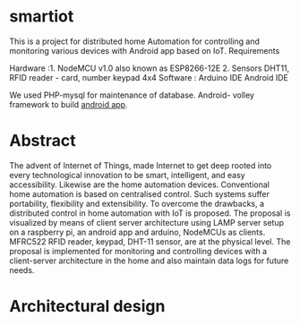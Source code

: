 # smartiot
This is a project for distributed home Automation for controlling and monitoring various devices with Android app based on IoT.
Requirements

Hardware :1. NodeMCU v1.0 also known as ESP8266-12E
          2. Sensors DHT11, RFID reader - card, number keypad 4x4
Software : Arduino IDE
          Android IDE

We used PHP-mysql for maintenance of database. Android- volley framework to build <a href="https://github.com/projectiothome/AndroidApp">android app</a>.

# Abstract
The advent of Internet of Things, made Internet to get deep rooted into every technological innovation to be smart, intelligent, and easy accessibility. Likewise are the home automation devices. Conventional home automation is based on centralised control. Such systems suffer portability, flexibility and extensibility. To overcome the drawbacks, a distributed control in home automation with IoT is proposed. The proposal is visualized by means of client server architecture using LAMP server setup on a raspberry pi, an android app and arduino, NodeMCUs as clients. MFRC522 RFID reader, keypad, DHT-11 sensor, are at the physical level. The proposal is implemented for monitoring and controlling devices with a client-server architecture in the home and also maintain data logs for future needs.

# Architectural design
